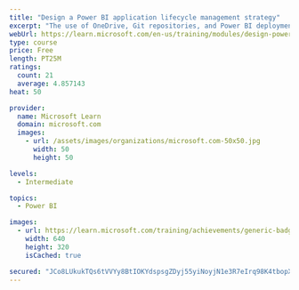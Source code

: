```yaml
---
title: "Design a Power BI application lifecycle management strategy"
excerpt: "The use of OneDrive, Git repositories, and Power BI deployment pipelines allows us to follow application lifecycle management techniques. This reduces administrative overhead and provides continuity in the development process."
webUrl: https://learn.microsoft.com/en-us/training/modules/design-power-bi-application-lifecycle-management-strategy/
type: course
price: Free
length: PT25M
ratings:
  count: 21
  average: 4.857143
heat: 50

provider:
  name: Microsoft Learn
  domain: microsoft.com
  images:
    - url: /assets/images/organizations/microsoft.com-50x50.jpg
      width: 50
      height: 50

levels:
  - Intermediate

topics:
  - Power BI

images:
  - url: https://learn.microsoft.com/training/achievements/generic-badge-social.png
    width: 640
    height: 320
    isCached: true

secured: "JCo8LUkukTQs6tVVYy8BtIOKYdspsgZDyj55yiNoyjN1e3R7eIrq98K4tbopX30OeDEMhmmX/6ml1Em9Tzf/xVOZr23hxkYPg/xU85gy1srbn2/q5deWd57Fyoo4eEOLqUAInf3QV7cG0Pm3srRyEV3DP/jR+9Tl9+qSlUJnktWtT2hoIzAFqpy1WnK0E8HlxMTVK2yYxf+jUssxB3ajcBu5zBe1U47evJcDLAsyP8JlATONiNOtjqna0KD9HUGi7kYIMD4AiZ24dmuSTMx/MBswp+wTQx7GwnZua70WZ6cqIEOW/koRl1R8JxPmIk6mA+A2CGDpfmxuUQhvic62VE+15R5KcywPGfc7hDswmGKnkwnG420+nMPIehPzjhtFzhXckjX3xv32gZrchVksY93+5v9yMUosJx57Chf1Yns=;IwA9kQno13UkXxBjRJjEAA=="
---
```


